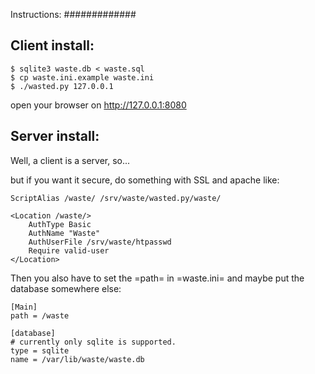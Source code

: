 Instructions:
#############

Client install:
---------------

    $ sqlite3 waste.db < waste.sql
    $ cp waste.ini.example waste.ini
    $ ./wasted.py 127.0.0.1

open your browser on http://127.0.0.1:8080


Server install:
---------------

Well, a client is a server, so...

but if you want it secure, do something with SSL and apache like:


    ScriptAlias /waste/ /srv/waste/wasted.py/waste/

	<Location /waste/>
		AuthType Basic
		AuthName "Waste"
		AuthUserFile /srv/waste/htpasswd
		Require valid-user
	</Location>

Then you also have to set the =path= in =waste.ini= and maybe put the database somewhere else:

    [Main]
    path = /waste

    [database]
    # currently only sqlite is supported.
    type = sqlite
    name = /var/lib/waste/waste.db
        
